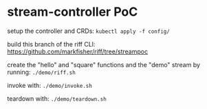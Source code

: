 # stream-controller PoC

setup the controller and CRDs:
`kubectl apply -f config/`

build this branch of the riff CLI:
https://github.com/markfisher/riff/tree/streampoc

create the "hello" and "square" functions and the "demo" stream by running:
`./demo/riff.sh`

invoke with: `./demo/invoke.sh`

teardown with: `./demo/teardown.sh`

